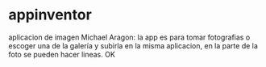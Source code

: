 # appinventor
aplicacion de imagen
Michael Aragon: la app es para tomar fotografias o escoger una de la galería y subirla en la misma aplicacion, en la parte de la foto se pueden hacer lineas.
OK
